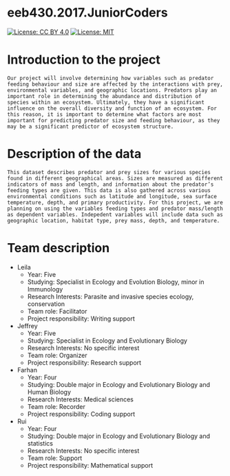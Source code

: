 # eeb430.2017.JuniorCoders

[![License: CC BY 4.0](https://img.shields.io/badge/License-CC%20BY%204.0-lightgrey.svg)](https://creativecommons.org/licenses/by/4.0/)
[![License: MIT](https://img.shields.io/badge/License-MIT-yellow.svg)](https://opensource.org/licenses/MIT)

# Introduction to the project

    Our project will involve determining how variables such as predator feeding behaviour and size are affected by the interactions with prey, environmental variables, and geographic locations. Predators play an important role in determining the abundance and distribution of species within an ecosystem. Ultimately, they have a significant influence on the overall diversity and function of an ecosystem. For this reason, it is important to determine what factors are most important for predicting predator size and feeding behaviour, as they may be a significant predictor of ecosystem structure. 

# Description of the data

    This dataset describes predator and prey sizes for various species found in different geographical areas. Sizes are measured as different indicators of mass and length, and information about the predator’s feeding types are given. This data is also gathered across various environmental conditions such as latitude and longitude, sea surface temperature, depth, and primary productivity. For this project, we are planning on using the variables feeding types and predator mass/length as dependent variables. Indepedent variables will include data such as geographic location, habitat type, prey mass, depth, and temperature.  

# Team description 

- Leila 
    - Year: Five
    - Studying: Specialist in Ecology and Evolution Biology, minor in Immunology 
    - Research Interests: Parasite and invasive species ecology, conservation 
    - Team role: Facilitator 
    - Project responsibility: Writing support 
- Jeffrey 
    - Year: Five
    - Studying: Specialist in Ecology and Evolutionary Biology 
    - Research Interests: No specific interest 
    - Team role: Organizer
    - Project responsibility: Research support 
- Farhan
    - Year: Four
    - Studying: Double major in Ecology and Evolutionary Biology and Human Biology
    - Research Interests: Medical sciences 
    - Team role: Recorder
    - Project responsibility: Coding support
- Rui
    - Year: Four
    - Studying: Double major in Ecology and Evolutionary Biology and statistics 
    - Research Interests: No specific interest 
    - Team role: Support
    - Project responsibility: Mathematical support 
